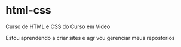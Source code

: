 # html-css
 Curso de HTML e CSS do Curso em Video

Estou aprendendo a criar sites e agr vou gerenciar meus repostorios